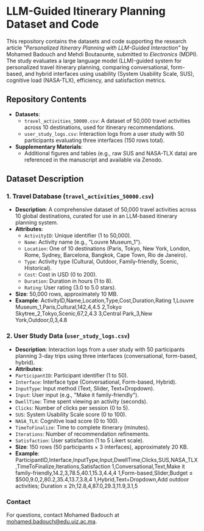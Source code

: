 # LLM-Guided Itinerary Planning Dataset and Code

This repository contains the datasets and code supporting the research article *"Personalized Itinerary Planning with LLM-Guided Interaction"* by Mohamed Badouch and Mehdi Boutaounte, submitted to *Electronics* (MDPI). The study evaluates a large language model (LLM)-guided system for personalized travel itinerary planning, comparing conversational, form-based, and hybrid interfaces using usability (System Usability Scale, SUS), cognitive load (NASA-TLX), efficiency, and satisfaction metrics.

## Repository Contents
- **Datasets**:
  - `travel_activities_50000.csv`: A dataset of 50,000 travel activities across 10 destinations, used for itinerary recommendations.
  - `user_study_logs.csv`: Interaction logs from a user study with 50 participants evaluating three interfaces (150 rows total).
- **Supplementary Materials**:
  - Additional figures and tables (e.g., raw SUS and NASA-TLX data) are referenced in the manuscript and available via Zenodo.

## Dataset Description

### 1. Travel Database (`travel_activities_50000.csv`)
- **Description**: A comprehensive dataset of 50,000 travel activities across 10 global destinations, curated for use in an LLM-based itinerary planning system.
- **Attributes**:
  - `ActivityID`: Unique identifier (1 to 50,000).
  - `Name`: Activity name (e.g., "Louvre Museum_1").
  - `Location`: One of 10 destinations (Paris, Tokyo, New York, London, Rome, Sydney, Barcelona, Bangkok, Cape Town, Rio de Janeiro).
  - `Type`: Activity type (Cultural, Outdoor, Family-friendly, Scenic, Historical).
  - `Cost`: Cost in USD (0 to 200).
  - `Duration`: Duration in hours (1 to 8).
  - `Rating`: User rating (3.0 to 5.0 stars).
- **Size**: 50,000 rows, approximately 10 MB.
- **Example**: ActivityID,Name,Location,Type,Cost,Duration,Rating 1,Louvre Museum_1,Paris,Cultural,142,4,4.5 2,Tokyo Skytree_2,Tokyo,Scenic,67,2,4.3 3,Central Park_3,New York,Outdoor,0,3,4.8


### 2. User Study Data (`user_study_logs.csv`)
- **Description**: Interaction logs from a user study with 50 participants planning 3-day trips using three interfaces (conversational, form-based, hybrid).
- **Attributes**:
- `ParticipantID`: Participant identifier (1 to 50).
- `Interface`: Interface type (Conversational, Form-based, Hybrid).
- `InputType`: Input method (Text, Slider, Text+Dropdown).
- `Input`: User input (e.g., "Make it family-friendly").
- `DwellTime`: Time spent viewing an activity (seconds).
- `Clicks`: Number of clicks per session (0 to 5).
- `SUS`: System Usability Scale score (0 to 100).
- `NASA_TLX`: Cognitive load score (0 to 100).
- `TimeToFinalize`: Time to complete itinerary (minutes).
- `Iterations`: Number of recommendation refinements.
- `Satisfaction`: User satisfaction (1 to 5 Likert scale).
- **Size**: 150 rows (50 participants × 3 interfaces), approximately 20 KB.
- **Example**: ParticipantID,Interface,InputType,Input,DwellTime,Clicks,SUS,NASA_TLX,TimeToFinalize,Iterations,Satisfaction 1,Conversational,Text,Make it family-friendly,14.2,3,78.5,40.1,15.3,4.4,4 1,Form-based,Slider,Budget ≤ $500,9.0,2,80.2,35.4,13.7,3.8,4 1,Hybrid,Text+Dropdown,Add outdoor activities; Duration ≤ 2h,12.8,4,87.0,29.3,11.9,3.1,5



### Contact
For questions, contact Mohamed Badouch at mohamed.badouch@edu.uiz.ac.ma.
